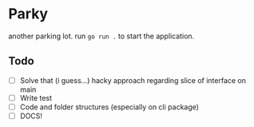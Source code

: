 # Parky

another parking lot.
run `go run .` to start the application.

## Todo

- [ ] Solve that (i guess...) hacky approach regarding slice of interface on main
- [ ] Write test
- [ ] Code and folder structures (especially on cli package)
- [ ] DOCS!
